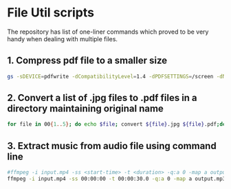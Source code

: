 # File Util scripts

The repository has list of one-liner commands which proved to be very handy when dealing with multiple files.

## 1. Compress pdf file to a smaller size
```bash
gs -sDEVICE=pdfwrite -dCompatibilityLevel=1.4 -dPDFSETTINGS=/screen -dNOPAUSE -dQUIET -dBATCH -sOutputFile=<new_compressed_file>.pdf <original_file>.pdf
```

## 2. Convert a list of .jpg files to .pdf files in a directory maintaining original name
```bash
for file in 00{1..5}; do echo $file; convert ${file}.jpg ${file}.pdf;done
```

## 3. Extract music from audio file using command line
```bash
#ffmpeg -i input.mp4 -ss <start-time> -t <duration> -q:a 0 -map a output.mp3
ffmpeg -i input.mp4 -ss 00:00:00 -t 00:00:30.0 -q:a 0 -map a output.mp3
```
